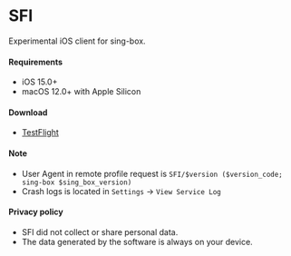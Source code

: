 # SFI

Experimental iOS client for sing-box.

#### Requirements

* iOS 15.0+
* macOS 12.0+ with Apple Silicon

#### Download

* [TestFlight](https://testflight.apple.com/join/c6ylui2j)

#### Note

* User Agent in remote profile request is `SFI/$version ($version_code; sing-box $sing_box_version)`
* Crash logs is located in `Settings` -> `View Service Log`

#### Privacy policy

* SFI did not collect or share personal data.
* The data generated by the software is always on your device.
